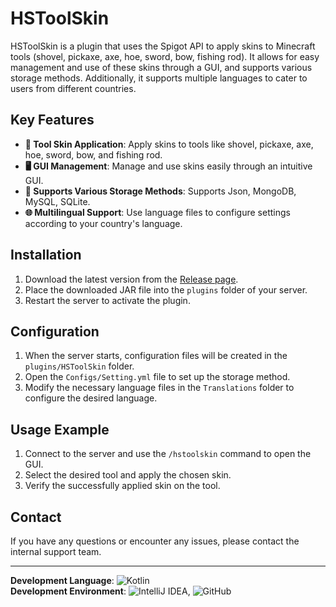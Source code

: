 # HSToolSkin

HSToolSkin is a plugin that uses the Spigot API to apply skins to Minecraft tools (shovel, pickaxe, axe, hoe, sword, bow, fishing rod). It allows for easy management and use of these skins through a GUI, and supports various storage methods. Additionally, it supports multiple languages to cater to users from different countries.

## Key Features

- **🎨 Tool Skin Application**: Apply skins to tools like shovel, pickaxe, axe, hoe, sword, bow, and fishing rod.
- **🖥️ GUI Management**: Manage and use skins easily through an intuitive GUI.
- **💾 Supports Various Storage Methods**: Supports Json, MongoDB, MySQL, SQLite.
- **🌐 Multilingual Support**: Use language files to configure settings according to your country's language.

## Installation

1. Download the latest version from the [Release page](https://github.com/username/HSToolSkin/releases).
2. Place the downloaded JAR file into the `plugins` folder of your server.
3. Restart the server to activate the plugin.

## Configuration

1. When the server starts, configuration files will be created in the `plugins/HSToolSkin` folder.
2. Open the `Configs/Setting.yml` file to set up the storage method.
3. Modify the necessary language files in the `Translations` folder to configure the desired language.

## Usage Example

1. Connect to the server and use the `/hstoolskin` command to open the GUI.
2. Select the desired tool and apply the chosen skin.
3. Verify the successfully applied skin on the tool.

## Contact

If you have any questions or encounter any issues, please contact the internal support team.

---

**Development Language**: ![Kotlin](https://img.shields.io/badge/Kotlin-7F52FF?style=for-the-badge&logo=kotlin&logoColor=white)  
**Development Environment**: ![IntelliJ IDEA](https://img.shields.io/badge/IntelliJ%20IDEA-000000?style=for-the-badge&logo=intellij-idea&logoColor=white), ![GitHub](https://img.shields.io/badge/GitHub-181717?style=for-the-badge&logo=github&logoColor=white)

